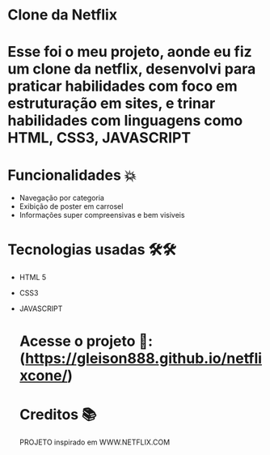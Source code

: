# Clone da Netflix

# Esse foi o meu projeto, aonde eu fiz um clone da netflix, desenvolvi para praticar habilidades com foco em estruturação em sites, e trinar habilidades com linguagens como HTML, CSS3, JAVASCRIPT

# Funcionalidades 💥

- Navegação por categoria
- Exibição de poster em carrosel  
- Informações super compreensivas e bem visiveis
# Tecnologias usadas 🛠🛠
- HTML 5
- CSS3
- JAVASCRIPT

  # Acesse o projeto 🎈:  (https://gleison888.github.io/netflixcone/)

  # Creditos 📚
  PROJETO inspirado em WWW.NETFLIX.COM 

  
